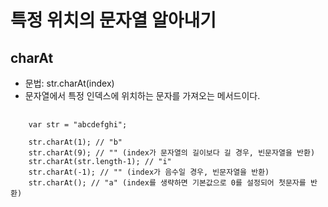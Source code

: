 # 특정 위치의 문자열 알아내기
## charAt  
  * 문법: str.charAt(index)  
  * 문자열에서 특정 인덱스에 위치하는 문자를 가져오는 메서드이다.
  <pre>
    <code>
    var str = "abcdefghi";
    
    str.charAt(1); // "b"
    str.charAt(9); // "" (index가 문자열의 길이보다 길 경우, 빈문자열을 반환)
    str.charAt(str.length-1); // "i"
    str.charAt(-1); // "" (index가 음수일 경우, 빈문자열을 반환)
    str.charAt(); // "a" (index를 생략하면 기본값으로 0를 설정되어 첫문자를 반환)
    </code>
  </pre>